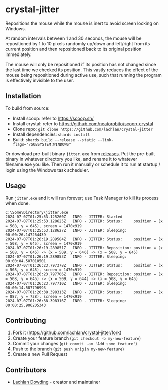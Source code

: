 # crystal-jitter

Repositions the mouse while the mouse is inert to avoid screen 
locking on Windows.

At random intervals between 1 and 30 seconds, the mouse will be 
repositioned by 1 to 10 pixels randomly up/down and left/right from 
its current position and then repositioned back to its original 
position immediately.

The mouse will only be repositioned if its position has not changed 
since the last time we checked its position. This vastly reduces the 
effect of the mouse being repositioned during active use, such that 
running the program is effectively invisible to the user.

## Installation

To build from source:

- Install scoop: refer to https://scoop.sh/
- Install crystal: refer to https://github.com/neatorobito/scoop-crystal
- Clone repo: `git clone https://github.com/lachlan/crystal-jitter`
- Install dependencies: `shards install`
- Build: `shards build --release --static --link-flags="/SUBSYSTEM:WINDOWS"`

Or download pre-built binary `jitter.exe` from [releases](https://github.com/lachlan/crystal-jitter/releases).
Put the pre-built binary in whatever directory you like, and rename it 
to whatever filename.exe you like. Then run it manually or schedule it
to run at startup / login using the Windows task scheduler.

## Usage

Run `jitter.exe` and it will run forever; use Task Manager to kill its process when done.

```
C:\Some\Directory\jitter.exe
2024-07-07T01:25:53.125260Z   INFO - JITTER: Started
2024-07-07T01:25:53.128625Z   INFO - JITTER: Status:     position = (x = 508, y = 645), screen = 1470x919
2024-07-07T01:25:53.128627Z   INFO - JITTER: Sleeping:   00:00:26.147264439
2024-07-07T01:26:19.289584Z   INFO - JITTER: Status:     position = (x = 508, y = 645), screen = 1470x919
2024-07-07T01:26:19.289851Z   INFO - JITTER: Reposition: position = (x = 508, y = 645) -> (x = 509, y = 646) -> (x = 508, y = 645)
2024-07-07T01:26:19.289853Z   INFO - JITTER: Sleeping:   00:00:04.507010501
2024-07-07T01:26:23.797378Z   INFO - JITTER: Status:     position = (x = 508, y = 645), screen = 1470x919
2024-07-07T01:26:23.797706Z   INFO - JITTER: Reposition: position = (x = 508, y = 645) -> (x = 509, y = 644) -> (x = 508, y = 645)
2024-07-07T01:26:23.797710Z   INFO - JITTER: Sleeping:   00:00:14.587796993
2024-07-07T01:26:38.398313Z   INFO - JITTER: Status:     position = (x = 887, y = 728), screen = 1470x919
2024-07-07T01:26:38.398316Z   INFO - JITTER: Sleeping:   00:00:25.906205343
```

## Contributing

1. Fork it (<https://github.com/lachlan/crystal-jitter/fork>)
2. Create your feature branch (`git checkout -b my-new-feature`)
3. Commit your changes (`git commit -am 'Add some feature'`)
4. Push to the branch (`git push origin my-new-feature`)
5. Create a new Pull Request

## Contributors

- [Lachlan Dowding](https://github.com/lachlan) - creator and maintainer
